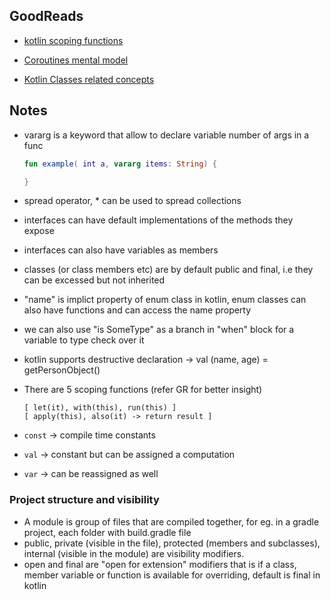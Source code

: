 ## GoodReads
- [kotlin scoping functions](https://medium.com/@fatihcoskun/kotlin-scoping-functions-apply-vs-with-let-also-run-816e4efb75f5)

- [Coroutines mental model](https://www.lukaslechner.com/understanding-kotlin-coroutines-with-this-mental-model/)

- [Kotlin Classes related concepts](https://kotlinlang.org/docs/classes.html)


## Notes

* vararg is a keyword that allow to declare variable number of args in a func

	```kotlin
	fun example( int a, vararg items: String) {
	
	}
	```

* spread operator, * can be used to spread collections

* interfaces can have default implementations of the methods they expose

* interfaces can also have variables as members

* classes (or class members etc) are by default public and final, i.e they can be excessed but not inherited

* "name" is implict property of enum class in kotlin, enum classes can also have functions and can access the name property

* we can also use "is SomeType" as a branch in "when" block for a variable to type check over it

* kotlin supports destructive declaration -> val (name, age) = getPersonObject()
*	There are 5 scoping functions (refer GR for better insight)
	```
	[ let(it), with(this), run(this) ]
	[ apply(this), also(it) -> return result ]
	```
* 	`const` -> compile time constants
*	`val` -> constant but can be assigned a computation
*	`var` -> can be reassigned as well

### Project structure and visibility
*	A module is group of files that are compiled together, for eg. in a gradle project, each folder with build.gradle file
*	public, private (visible in the file), protected (members and subclasses), internal (visible in the module) are 
	visibility modifiers.
*	open and final are "open for extension" modifiers that is if a class, member variable or function is available for
	overriding, default is final in kotlin
